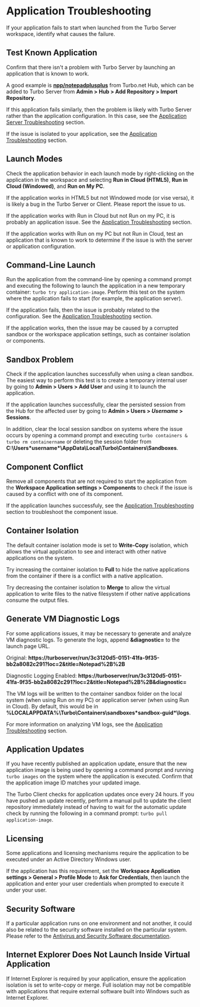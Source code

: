 # Application Troubleshooting

If your application fails to start when launched from the Turbo Server workspace, identify what causes the failure.

## Test Known Application

Confirm that there isn't a problem with Turbo Server by launching an application that is known to work.

A good example is __[npp/notepadplusplus](https://turbo.net/run/npp/notepadplusplus)__ from Turbo.net Hub, which can be added to Turbo Server from __Admin > Hub > Add Repository > Import Repository__.

If this application fails similarly, then the problem is likely with Turbo Server rather than the application configuration. In this case, see the [Application Server Troubleshooting](https://turbo.net/docs/server/troubleshooting/application-server) section.

If the issue is isolated to your application, see the [Application Troubleshooting](/client/turbo-vm/troubleshooting/analyzing-logs) section.

## Launch Modes

Check the application behavior in each launch mode by right-clicking on the application in the workspace and selecting __Run in Cloud (HTML5)__, __Run in Cloud (Windowed)__, and __Run on My PC__.

If the application works in HTML5 but not Windowed mode (or vise versa), it is likely a bug in the Turbo Server or Client. Please report the issue to us.

If the application works with Run in Cloud but not Run on my PC, it is probably an application issue. See the [Application Troubleshooting](/client/turbo-vm/troubleshooting/analyzing-logs) section.

If the application works with Run on my PC but not Run in Cloud, test an application that is known to work to determine if the issue is with the server or application configuration.

## Command-Line Launch

Run the application from the command-line by opening a command prompt and executing the following to launch the application in a new temporary container: `turbo try application-image`. Perform this test on the system where the application fails to start (for example, the application server).

If the application fails, then the issue is probably related to the configuration. See the [Application Troubleshooting](/client/turbo-vm/troubleshooting/analyzing-logs) section.

If the application works, then the issue may be caused by a corrupted sandbox or the workspace application settings, such as container isolation or components.

## Sandbox Problem

Check if the application launches successfully when using a clean sandbox. The easiest way to perform this test is to create a temporary internal user by going to __Admin > Users > Add User__ and using it to launch the application.

If the application launches successfully, clear the persisted session from the Hub for the affected user by going to __Admin > Users > *Username* > Sessions__.

In addition, clear the local session sandbox on systems where the issue occurs by opening a command prompt and executing `turbo containers & turbo rm containername` or deleting the session folder from __C:\Users\*username*\AppData\Local\Turbo\Containers\Sandboxes__.

## Component Conflict

Remove all components that are not required to start the application from the __Workspace Application settings > Components__ to check if the issue is caused by a conflict with one of its component.

If the application launches successfuly, see the [Application Troubleshooting](/client/turbo-vm/troubleshooting/analyzing-logs) section to troubleshoot the component issue.

## Container Isolation

The default container isolation mode is set to __Write-Copy__ isolation, which allows the virtual application to see and interact with other native applications on the system.

Try increasing the container isolation to __Full__ to hide the native applications from the container if there is a conflict with a native application.

Try decreasing the container isolation to __Merge__ to allow the virtual application to write files to the native filesystem if other native applications consume the output files.

## Generate VM Diagnostic Logs

For some applications issues, it may be necessary to generate and analyze VM diagnostic logs. To generate the logs, append __&diagnostic=__ to the launch page URL.

Original: __https://turboserver/run/3c3120d5-0151-41fa-9f35-bb2a8082c291?loc=2&title=Notepad%2B%2B__

Diagnostic Logging Enabled: __https://turboserver/run/3c3120d5-0151-41fa-9f35-bb2a8082c291?loc=2&title=Notepad%2B%2B&diagnostic=__

The VM logs will be written to the container sandbox folder on the local system (when using Run on my PC) or application server (when using Run in Cloud). By default, this would be in __%LOCALAPPDATA%\Turbo\Containers\sandboxes\*sandbox-guid*\logs__.

For more information on analyzing VM logs, see the [Application Troubleshooting](/client/turbo-vm/troubleshooting/analyzing-logs) section.

## Application Updates

If you have recently published an application update, ensure that the new application image is being used by opening a command prompt and running `turbo images` on the system where the application is executed. Confirm that the application image ID matches your updated image.

The Turbo Client checks for application updates once every 24 hours. If you have pushed an update recently, perform a manual pull to update the client repository immediately instead of having to wait for the automatic update check by running the following in a command prompt: `turbo pull application-image`.

## Licensing

Some applications and licensing mechanisms require the application to be executed under an Active Directory Windows user.

If the application has this requirement, set the __Workspace Application settings > General > Profile Mode__ to __Ask for Credentials__, then launch the application and enter your user credentials when prompted to execute it under your user.

## Security Software

If a particular application runs on one environment and not another, it could also be related to the security software installed on the particular system. Please refer to the [Antivirus and Security Software documentation](/client/turbo-vm/troubleshooting/antivirus-security).

## Internet Explorer Does Not Launch Inside Virtual Application

If Internet Explorer is required by your application, ensure the application isolation is set to write-copy or merge. Full isolation may not be compatible with applications that require external software built into Windows such as Internet Explorer.
